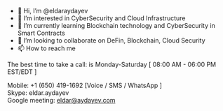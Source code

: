 - 👋 Hi, I’m @eldaraydayev
- 👀 I’m interested in CyberSecurity and Cloud Infrastructure
- 🌱 I’m currently learning Blockchain technology and CyberSecurity in Smart Contracts
- 💞️ I’m looking to collaborate on DeFin, Blockchain, Cloud Security
- 📫 How to reach me

The best time to take a call: is Monday-Saturday [ 08:00 AM - 06:00 PM EST/EDT ]  

Mobile: +1 (650) 419-1692  [Voice / SMS / WhatsApp ]  
Skype: eldar.aydayev  
Google meeting: eldar@aydayev.com  

<!---
eldaraydayev/eldaraydayev is a ✨ special ✨ repository because its `README.md` (this file) appears on your GitHub profile.
You can click the Preview link to take a look at your changes.
--->
